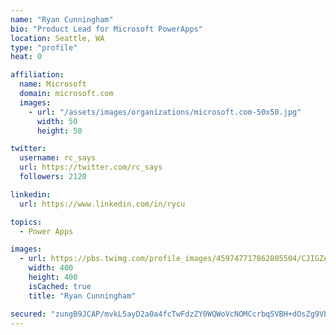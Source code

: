 ```yaml
---
name: "Ryan Cunningham"
bio: "Product Lead for Microsoft PowerApps"
location: Seattle, WA
type: "profile"
heat: 0

affiliation:
  name: Microsoft
  domain: microsoft.com
  images:
    - url: "/assets/images/organizations/microsoft.com-50x50.jpg"
      width: 50
      height: 50

twitter:
  username: rc_says
  url: https://twitter.com/rc_says
  followers: 2120

linkedin:
  url: https://www.linkedin.com/in/rycu

topics:
  - Power Apps

images:
  - url: https://pbs.twimg.com/profile_images/459747717862805504/CJIGZejd_400x400.png
    width: 400
    height: 400
    isCached: true
    title: "Ryan Cunningham"

secured: "zungB9JCAP/mvkL5ayD2a0a4fcTwFdzZY0WQWoVcNOMCcrbqSVBH+dOsZg9Vb/V0RRMy3WuRtX1jg/F02m2ZptcueRzXmRx/2H9kBF2h2x1q7Dcg9u/EOwuHCdDJN3yGbzHMNN7HO4ykJwdype0vMVLAdSloImF1/Qy9HDnSAJbOEcYig8zjFO/s815NBmej+5olgkUaHQyUMo58z8sjGrZM4JhbrWPjPxR7AbLqg5N2eaA+4pQqk1XR+GRJFfOTE7H6SLlt/DFiYuqotPryc4TPEkX4RogxBNv5XJvlgeNjLGBq2j38+Zq9zGczGjPHCG1ThOelE9bI7u0Ff/rjoOagZXuhEU+tJy/ebGVKwqoXWqpGFhFwplVQpyO92lKEtuXqDEZtEiWmsxO5gsRXjeV/ZRaEf+xbDBx506k2wEM=;ct+uc4wUcT/MFhPFKWFJQg=="
---
```


